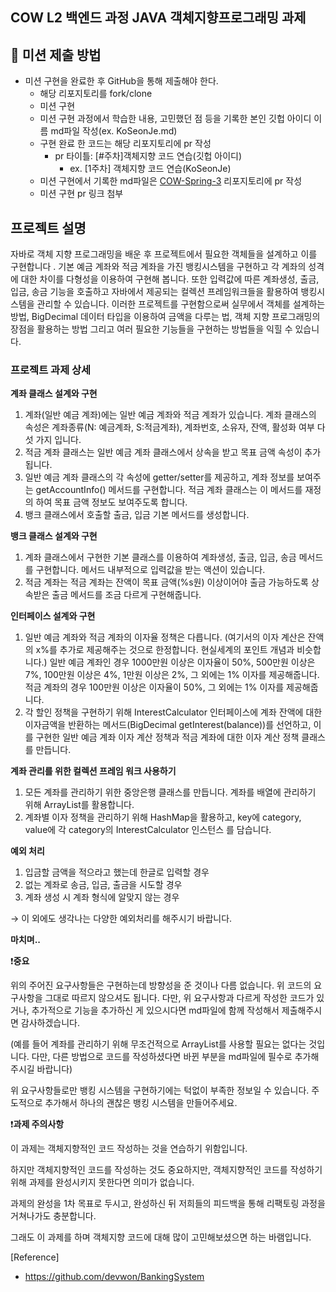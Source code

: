 ## **COW L2 백엔드 과정 JAVA 객체지향프로그래밍 과제**

## 📮 미션 제출 방법

- 미션 구현을 완료한 후 GitHub을 통해 제출해야 한다.
    - 해당 리포지토리를 fork/clone 
    - 미션 구현
    - 미션 구현 과정에서 학습한 내용, 고민했던 점 등을 기록한 본인 깃헙 아이디 이름 md파일 작성(ex. KoSeonJe.md)
    - 구현 완료 한 코드는 해당 리포지토리에 pr 작성
      - pr 타이틀: [#주차]객체지향 코드 연습(깃헙 아이디) 
        - ex. [1주차] 객체지향 코드 연습(KoSeonJe)
    - 미션 구현에서 기록한 md파일은 [COW-Spring-3](https://github.com/COW-edu/COW-Spring-3/tree/main/week02) 리포지토리에 pr 작성
    - 미션 구현 pr 링크 첨부 

## **프로젝트 설명**

자바로 객체 지향 프로그래밍을 배운 후 프로젝트에서 필요한 객체들을 설계하고 이를 구현합니다 . 기본 예금 계좌와 적금 계좌을 가진 뱅킹시스템을 구현하고 각 계좌의 성격에 대한 차이를 다형성을 이용하여 구현해 봅니다. 또한 입력값에 따른 계좌생성, 출금, 입금, 송금 기능을 호출하고 자바에서 제공되는 컬렉션 프레임워크들을 활용하여 뱅킹시스템을 관리할 수 있습니다. 이러한 프로젝트를 구현함으로써 실무에서 객체를 설계하는 방법, BigDecimal 데이터 타입을 이용하여 금액을 다루는 법, 객체 지향 프로그래밍의 장점을 활용하는 방법 그리고 여러 필요한 기능들을 구현하는 방법들을 익힐 수 있습니다.

### **프로젝트 과제 상세**

**계좌 클래스 설계와 구현**

1. 계좌(일반 예금 계좌)에는 일반 예금 계좌와 적금 계좌가 있습니다. 계좌 클래스의 속성은 계좌종류(N: 예금계좌, S:적금계좌), 계좌번호, 소유자, 잔액, 활성화 여부 다섯 가지 입니다.
2. 적금 계좌 클래스는 일반 예금 계좌 클래스에서 상속을 받고 목표 금액 속성이 추가 됩니다.
3. 일반 예금 계좌 클래스의 각 속성에 getter/setter를 제공하고, 계좌 정보를 보여주는 getAccountInfo() 메서드를 구현합니다. 적금 계좌 클래스는 이 메서드를 재정의 하여 목표 금액 정보도 보여주도록 합니다.
4. 뱅크 클래스에서 호출할 출금, 입금 기본 메서드를 생성합니다.

**뱅크 클래스 설계와 구현**

1. 계좌 클래스에서 구현한 기본 클래스를 이용하여 계좌생성, 출금, 입금, 송금 메서드를 구현합니다. 메서드 내부적으로 입력값을 받는 액션이 있습니다.
2. 적금 계좌는 적금 계좌는 잔액이 목표 금액(%s원) 이상이어야 출금 가능하도록 상속받은 출금 메서드를 조금 다르게 구현해줍니다.

**인터페이스 설계와 구현**

1. 일반 예금 계좌와 적금 계좌의 이자율 정책은 다릅니다. (여기서의 이자 계산은 잔액의 x%를 추가로 제공해주는 것으로 한정합니다. 현실세계의 포인트 개념과 비슷합니다.) 일반 예금 계좌인 경우 1000만원 이상은 이자율이 50%, 500만원 이상은 7%, 100만원 이상은 4%, 1만원 이상은 2%, 그 외에는 1% 이자를 제공해줍니다. 적금 계좌의 경우 100만원 이상은 이자율이 50%, 그 외에는 1% 이자를 제공해줍니다.
2. 각 할인 정책을 구현하기 위해 InterestCalculator 인터페이스에 계좌 잔액에 대한 이자금액을 반환하는 메서드(BigDecimal getInterest(balance))를 선언하고, 이를 구현한 일반 예금 계좌 이자 계산 정책과 적금 계좌에 대한 이자 계산 정책 클래스를 만듭니다.

**계좌 관리를 위한 컬렉션 프레임 워크 사용하기**

1. 모든 계좌를 관리하기 위한 중앙은행 클래스를 만듭니다. 계좌를 배열에 관리하기 위해 ArrayList를 활용합니다.
2. 계좌별 이자 정책을 관리하기 위해 HashMap을 활용하고, key에 category, value에 각 category의 InterestCalculator 인스턴스 를 담습니다.

**예외 처리**

1. 입금할 금액을 적으라고 했는데 한글로 입력할 경우
2. 없는 계좌로 송금, 입금, 출금을 시도할 경우
3. 계좌 생성 시 계좌 형식에 알맞지 않는 경우

→ 이 외에도 생각나는 다양한 예외처리를 해주시기 바랍니다.

**마치며..**

❗**중요**

위의 주어진 요구사항들은 구현하는데 방향성을 준 것이나 다름 없습니다. 위 코드의 요구사항을 그대로 따르지 않으셔도 됩니다. 다만, 위 요구사항과 다르게 작성한 코드가 있거나, 추가적으로 기능을 추가하신 게 있으시다면 md파일에 함께 작성해서 제출해주시면 감사하겠습니다.

(예를 들어 계좌를 관리하기 위해 무조건적으로 ArrayList를 사용할 필요는 없다는 것입니다. 다만, 다른 방법으로 코드를 작성하셨다면 바뀐 부분을 md파일에 필수로 추가해주시길 바랍니다)

위 요구사항들로만 뱅킹 시스템을 구현하기에는 턱없이 부족한 정보일 수 있습니다. 주도적으로 추가해서 하나의 괜찮은 뱅킹 시스템을 만들어주세요.

❗**과제 주의사항**

이 과제는 객체지향적인 코드 작성하는 것을 연습하기 위함입니다.

하지만 객체지향적인 코드를 작성하는 것도 중요하지만, 객체지향적인 코드를 작성하기 위해 과제를 완성시키지 못한다면 의미가 없습니다.

과제의 완성을 1차 목표로 두시고, 완성하신 뒤 저희들의 피드백을 통해 리팩토링 과정을 거쳐나가도 충분합니다.

그래도 이 과제를 하며 객체지향 코드에 대해 많이 고민해보셨으면 하는 바램입니다.

[Reference]
- https://github.com/devwon/BankingSystem
